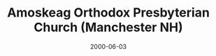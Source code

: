 ---
date: &id001 2000-06-03
end_date: null
location:
  address: 95 Brook Street
  city: Manchester
  state: NH
minister:
- end: 2000-06-03
  name: Gregory Reynolds
  start: 1997-04-01
  type: Missionary
- end: null
  name: Gregory Reynolds
  start: 2000-06-03
  type: Pastor
ministers:
- Gregory Reynolds
- Gregory Reynolds
name: Amoskeag Orthodox Presbyterian Church
names:
- end: 2000-06-03
  name: Amoskeag Orthodox Presbyterian Chapel
  start: 1997-04-01
- end: null
  name: Amoskeag Orthodox Presbyterian Church
  start: 2000-06-03
origination_date: *id001
raw_data: 'NH

  Manchester

  Amoskeag Orthodox Presbyterian Chapel  (April 1997-June 3, 2000)

  Amoskeag Orthodox Presbyterian Church  (June 3, 2000- )

  95 Brook Street

  Missionary: Gregory Reynolds, 1997-2000

  Pastor: Gregory Reynolds, 2000-

  '
received_from: null
states:
- NH
status:
  active: true
  end_date: null
  reason: null
  received_from: null
  withdrawal_to: null
title: Amoskeag Orthodox Presbyterian Church (Manchester NH)
year_established:
- 2000

---